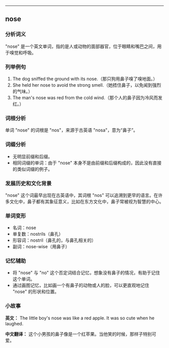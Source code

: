 
---------------
## nose
### 分析词义
"nose" 是一个英文单词，指的是人或动物的面部器官，位于眼睛和嘴巴之间，用于嗅觉和呼吸。

### 列举例句
1. The dog sniffed the ground with its nose.（那只狗用鼻子嗅了嗅地面。）
2. She held her nose to avoid the strong smell.（她捂住鼻子，以免闻到强烈的气味。）
3. The man's nose was red from the cold wind.（那个人的鼻子因为冷风而发红。）

### 词根分析
单词 "nose" 的词根是 "nos"，来源于古英语 "nosa"，意为“鼻子”。

### 词缀分析
- 无明显前缀和后缀。
- 相同词缀的单词：由于 "nose" 本身不是由前缀和后缀构成的，因此没有直接的类似词缀的例子。

### 发展历史和文化背景
"nose" 这个词最早出现在古英语中，其词根 "nos" 可以追溯到更早的语言。在许多文化中，鼻子都有其象征意义，比如在东方文化中，鼻子常被视为智慧的中心。

### 单词变形
- 名词：nose
- 单复数：nostrils（鼻孔）
- 形容词：nostril（鼻孔的，与鼻孔相关的）
- 副词：nose-wise（用鼻子）

### 记忆辅助
- 将 "nose" 与 "no" 这个否定词结合记忆，想象没有鼻子的情况，有助于记住这个单词。
- 通过画图记忆，比如画一个有鼻子的动物或人的脸，可以更直观地记住 "nose" 的形状和位置。

### 小故事
**英文：**
The little boy's nose was like a red apple. It was so cute when he laughed.

**中文翻译：**
这个小男孩的鼻子像是一个红苹果。当他笑的时候，那样子特别可爱。

